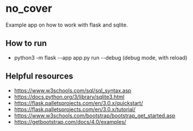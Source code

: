 # no_cover

Example app on how to work with flask and sqlite.

## How to run

- python3 -m flask --app app.py run --debug (debug mode, with reload)

## Helpful resources

- https://www.w3schools.com/sql/sql_syntax.asp
- https://docs.python.org/3/library/sqlite3.html
- https://flask.palletsprojects.com/en/3.0.x/quickstart/
- https://flask.palletsprojects.com/en/3.0.x/tutorial/
- https://www.w3schools.com/bootstrap/bootstrap_get_started.asp
- https://getbootstrap.com/docs/4.0/examples/